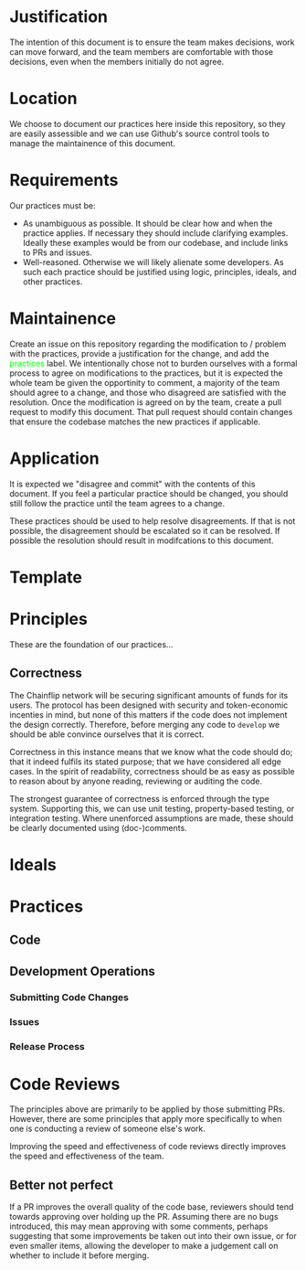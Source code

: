 # Justification

The intention of this document is to ensure the team makes decisions, work can move forward, and the team members are comfortable with those decisions, even when the members initially do not agree.

# Location

We choose to document our practices here inside this repository, so they are easily assessible and we can use Github's source control tools to manage the maintainence of this document.

# Requirements

Our practices must be:

- As unambiguous as possible. It should be clear how and when the practice applies. If necessary they should include clarifying examples. Ideally these examples would be from our codebase, and include links to PRs and issues.
- Well-reasoned. Otherwise we will likely alienate some developers. As such each practice should be justified using logic, principles, ideals, and other practices.

# Maintainence

Create an issue on this repository regarding the modification to / problem with the practices, provide a justification for the change, and add the <span style="color:rgb(0,255,0)">practices</span> label. We intentionally chose not to burden ourselves with a formal process to agree on modifications to the practices, but it is expected the whole team be given the opportinity to comment, a majority of the team should agree to a change, and those who disagreed are satisfied with the resolution. Once the modification is agreed on by the team, create a pull request to modify this document. That pull request should contain changes that ensure the codebase matches the new practices if applicable.

# Application

It is expected we "disagree and commit" with the contents of this document. If you feel a particular practice should be changed, you should still follow the practice until the team agrees to a change.

These practices should be used to help resolve disagreements. If that is not possible, the disagreement should be escalated so it can be resolved. If possible the resolution should result in modifcations to this document.

# Template

# Principles

These are the foundation of our practices...

## Correctness

The Chainflip network will be securing significant amounts of funds for its users. The protocol has been designed with security and token-economic incenties in mind, but none of this matters if the code does not implement the design correctly. Therefore, before merging any code to `develop` we should be able convince ourselves that it is correct.

Correctness in this instance means that we know what the code should do; that it indeed fulfils its stated purpose; that we have considered all edge cases. In the spirit of readability, correctness should be as easy as possible to reason about by anyone reading, reviewing or auditing the code.

The strongest guarantee of correctness is enforced through the type system. Supporting this, we can use unit testing, property-based testing, or integration testing. Where unenforced assumptions are made, these should be clearly documented using (doc-)comments.

# Ideals

# Practices

## Code

## Development Operations

### Submitting Code Changes

### Issues

### Release Process

# Code Reviews

The principles above are primarily to be applied by those submitting PRs. However, there are some principles that apply more specifically to when one is conducting a review of someone else's work.

Improving the speed and effectiveness of code reviews directly improves the speed and effectiveness of the team.

## Better not perfect

If a PR improves the overall quality of the code base, reviewers should tend towards approving over holding up the PR. Assuming there are no bugs introduced, this may mean approving with some comments, perhaps suggesting that some improvements be taken out into their own issue, or for even smaller items, allowing the developer to make a judgement call on whether to include it before merging. 
